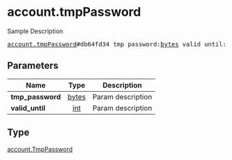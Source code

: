 # account.tmpPassword

Sample Description

<pre>
<a href="../constructor/account.tmpPassword.md">account.tmpPassword</a>#db64fd34 tmp_password:<a href="../type/bytes.md">bytes</a> valid_until:<a href="../type/int.md">int</a> = <a href="../type/account.TmpPassword.md">account.TmpPassword</a>;</pre>
## Parameters

| Name | Type | Description |
|------|:----:|-------------|
| **tmp_password** | <a href="../type/bytes.md">bytes</a> | Param description |
| **valid_until** | <a href="../type/int.md">int</a> | Param description |

## Type

<a href="../type/account.TmpPassword.md">account.TmpPassword</a>
